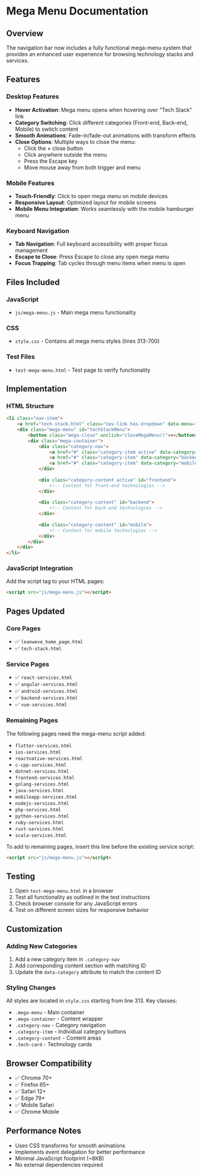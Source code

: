 # Mega Menu Documentation

## Overview

The navigation bar now includes a fully functional mega-menu system that provides an enhanced user experience for browsing technology stacks and services.

## Features

### Desktop Features
- **Hover Activation**: Mega menu opens when hovering over "Tech Stack" link
- **Category Switching**: Click different categories (Front-end, Back-end, Mobile) to switch content
- **Smooth Animations**: Fade-in/fade-out animations with transform effects
- **Close Options**: Multiple ways to close the menu:
  - Click the × close button
  - Click anywhere outside the menu
  - Press the Escape key
  - Move mouse away from both trigger and menu

### Mobile Features
- **Touch-Friendly**: Click to open mega menu on mobile devices
- **Responsive Layout**: Optimized layout for mobile screens
- **Mobile Menu Integration**: Works seamlessly with the mobile hamburger menu

### Keyboard Navigation
- **Tab Navigation**: Full keyboard accessibility with proper focus management
- **Escape to Close**: Press Escape to close any open mega menu
- **Focus Trapping**: Tab cycles through menu items when menu is open

## Files Included

### JavaScript
- `js/mega-menu.js` - Main mega menu functionality

### CSS
- `style.css` - Contains all mega menu styles (lines 313-700)

### Test Files
- `test-mega-menu.html` - Test page to verify functionality

## Implementation

### HTML Structure
```html
<li class="nav-item">
    <a href="tech-stack.html" class="nav-link has-dropdown" data-menu="tech-stack">Tech Stack</a>
    <div class="mega-menu" id="techStackMenu">
        <button class="mega-close" onclick="closeMegaMenu()">×</button>
        <div class="mega-container">
            <div class="category-nav">
                <a href="#" class="category-item active" data-category="frontend">Front-end</a>
                <a href="#" class="category-item" data-category="backend">Back-end</a>
                <a href="#" class="category-item" data-category="mobile">Mobile</a>
            </div>
            
            <div class="category-content active" id="frontend">
                <!-- Content for front-end technologies -->
            </div>
            
            <div class="category-content" id="backend">
                <!-- Content for back-end technologies -->
            </div>
            
            <div class="category-content" id="mobile">
                <!-- Content for mobile technologies -->
            </div>
        </div>
    </div>
</li>
```

### JavaScript Integration
Add the script tag to your HTML pages:
```html
<script src="js/mega-menu.js"></script>
```

## Pages Updated

### Core Pages
- ✅ `leanweve_home_page.html`
- ✅ `tech-stack.html`

### Service Pages
- ✅ `react-services.html`
- ✅ `angular-services.html`
- ✅ `android-services.html`
- ✅ `backend-services.html`
- ✅ `vue-services.html`

### Remaining Pages
The following pages need the mega-menu script added:
- `flutter-services.html`
- `ios-services.html`
- `reactnative-services.html`
- `c-cpp-services.html`
- `dotnet-services.html`
- `frontend-services.html`
- `golang-services.html`
- `java-services.html`
- `mobileapp-services.html`
- `nodejs-services.html`
- `php-services.html`
- `python-services.html`
- `ruby-services.html`
- `rust-services.html`
- `scala-services.html`

To add to remaining pages, insert this line before the existing service script:
```html
<script src="js/mega-menu.js"></script>
```

## Testing

1. Open `test-mega-menu.html` in a browser
2. Test all functionality as outlined in the test instructions
3. Check browser console for any JavaScript errors
4. Test on different screen sizes for responsive behavior

## Customization

### Adding New Categories
1. Add a new category item in `.category-nav`
2. Add corresponding content section with matching ID
3. Update the `data-category` attribute to match the content ID

### Styling Changes
All styles are located in `style.css` starting from line 313. Key classes:
- `.mega-menu` - Main container
- `.mega-container` - Content wrapper
- `.category-nav` - Category navigation
- `.category-item` - Individual category buttons
- `.category-content` - Content areas
- `.tech-card` - Technology cards

## Browser Compatibility

- ✅ Chrome 70+
- ✅ Firefox 65+
- ✅ Safari 12+
- ✅ Edge 79+
- ✅ Mobile Safari
- ✅ Chrome Mobile

## Performance Notes

- Uses CSS transforms for smooth animations
- Implements event delegation for better performance
- Minimal JavaScript footprint (~8KB)
- No external dependencies required